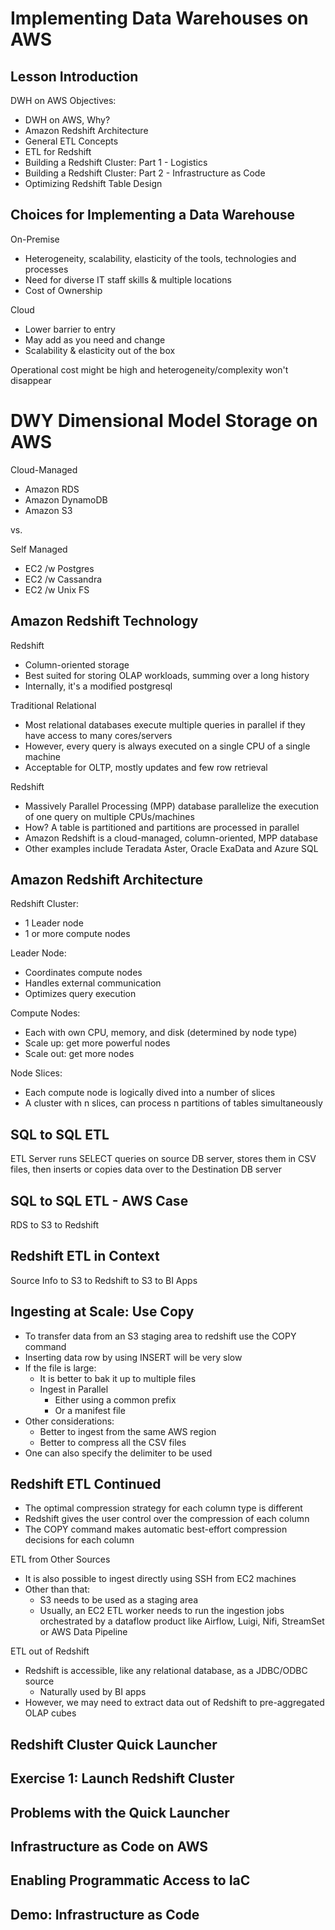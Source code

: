 # Implementing Data Warehouses on AWS

## Lesson Introduction

DWH on AWS Objectives:

- DWH on AWS, Why?
- Amazon Redshift Architecture
- General ETL Concepts
- ETL for Redshift
- Building a Redshift Cluster: Part 1 - Logistics
- Building a Redshift Cluster: Part 2 - Infrastructure as Code
- Optimizing Redshift Table Design

## Choices for Implementing a Data Warehouse

On-Premise

- Heterogeneity, scalability, elasticity of the tools, technologies and processes
- Need for diverse IT staff skills & multiple locations
- Cost of Ownership

Cloud

- Lower barrier to entry
- May add as you need and change
- Scalability & elasticity out of the box

Operational cost might be high and heterogeneity/complexity won't disappear

# DWY Dimensional Model Storage on AWS

Cloud-Managed

- Amazon RDS
- Amazon DynamoDB
- Amazon S3

vs.

Self Managed

- EC2 /w Postgres
- EC2 /w Cassandra
- EC2 /w Unix FS

## Amazon Redshift Technology

Redshift

- Column-oriented storage
- Best suited for storing OLAP workloads, summing over a long history
- Internally, it's a modified postgresql

Traditional Relational

- Most relational databases execute multiple queries in parallel if they have access to many cores/servers
- However, every query is always executed on a single CPU of a single machine
- Acceptable for OLTP, mostly updates and few row retrieval

Redshift

- Massively Parallel Processing (MPP) database parallelize the execution of one query on multiple CPUs/machines
- How? A table is partitioned and partitions are processed in parallel
- Amazon Redshift is a cloud-managed, column-oriented, MPP database
- Other examples include Teradata Aster, Oracle ExaData and Azure SQL

## Amazon Redshift Architecture

Redshift Cluster:

- 1 Leader node
- 1 or more compute nodes

Leader Node:

- Coordinates compute nodes
- Handles external communication
- Optimizes query execution

Compute Nodes:

- Each with own CPU, memory, and disk (determined by node type)
- Scale up: get more powerful nodes
- Scale out: get more nodes

Node Slices:

- Each compute node is logically dived into a number of slices
- A cluster with n slices, can process n partitions of tables simultaneously

## SQL to SQL ETL

ETL Server runs SELECT queries on source DB server, stores them in CSV files, then inserts or copies data over to the Destination DB server

## SQL to SQL ETL - AWS Case

RDS to S3 to Redshift

## Redshift ETL in Context

Source Info to S3 to Redshift to S3 to BI Apps

## Ingesting at Scale: Use Copy

- To transfer data from an S3 staging area to redshift use the COPY command
- Inserting data row by using INSERT will be very slow
- If the file is large:
  - It is better to bak it up to multiple files
  - Ingest in Parallel
    - Either using a common prefix
    - Or a manifest file
- Other considerations:
  - Better to ingest from the same AWS region
  - Better to compress all the CSV files
- One can also specify the delimiter to be used

## Redshift ETL Continued

- The optimal compression strategy for each column type is different
- Redshift gives the user control over the compression of each column
- The COPY command makes automatic best-effort compression decisions for each column

ETL from Other Sources

- It is also possible to ingest directly using SSH from EC2 machines
- Other than that:
  - S3 needs to be used as a staging area
  - Usually, an EC2 ETL worker needs to run the ingestion jobs orchestrated by a dataflow product like Airflow, Luigi, Nifi, StreamSet or AWS Data Pipeline

ETL out of Redshift

- Redshift is accessible, like any relational database, as a JDBC/ODBC source
  - Naturally used by BI apps
- However, we may need to extract data out of Redshift to pre-aggregated OLAP cubes

## Redshift Cluster Quick Launcher

## Exercise 1: Launch Redshift Cluster

## Problems with the Quick Launcher

## Infrastructure as Code on AWS

## Enabling Programmatic Access to IaC

## Demo: Infrastructure as Code
